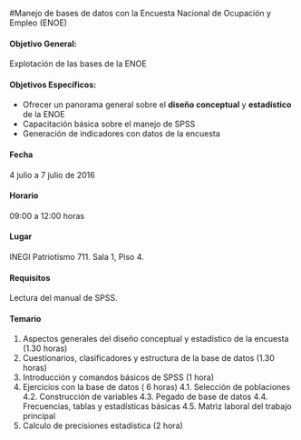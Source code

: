 #Manejo de bases de datos con la Encuesta Nacional de Ocupación y Empleo (ENOE)



#### Objetivo General:

Explotación de las bases de la ENOE

#### Objetivos Específicos:

* Ofrecer un panorama general sobre el **diseño conceptual** y **estadístico** de la ENOE
* Capacitación básica sobre el manejo de SPSS
* Generación de indicadores con datos de la encuesta

#### Fecha

4 julio a 7 julio de 2016

#### Horario

09:00 a 12:00 horas

#### Lugar

INEGI Patriotismo 711. Sala 1, Piso 4.

#### Requisitos

Lectura del manual de SPSS.

#### Temario

1.	Aspectos generales del diseño conceptual y estadístico de la encuesta (1.30 horas)
2.	Cuestionarios, clasificadores y estructura de la base de datos (1.30 horas)
3.	Introducción y comandos básicos de SPSS (1 hora)
4.	Ejercicios con la base de datos ( 6 horas)
4.1.	Selección de poblaciones
4.2.	Construcción de variables
4.3.	Pegado de base de datos
4.4.	Frecuencias, tablas y estadísticas básicas
4.5.	Matriz laboral del trabajo principal
5.	Calculo de precisiones estadística (2 hora)
